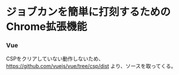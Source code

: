 # ジョブカンを簡単に打刻するためのChrome拡張機能

### Vue
CSPをクリアしていない動作しないため、
https://github.com/vuejs/vue/tree/csp/dist
より、ソースを取ってくる。